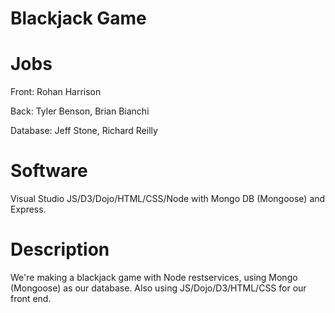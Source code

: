 # Blackjack Game
# Jobs
Front: Rohan Harrison

Back: Tyler Benson, Brian Bianchi

Database: Jeff Stone, Richard Reilly

# Software
Visual Studio JS/D3/Dojo/HTML/CSS/Node with Mongo DB (Mongoose) and Express.
# Description
We're making a blackjack game with Node restservices, using Mongo (Mongoose) as our database. Also using JS/Dojo/D3/HTML/CSS for our front end.